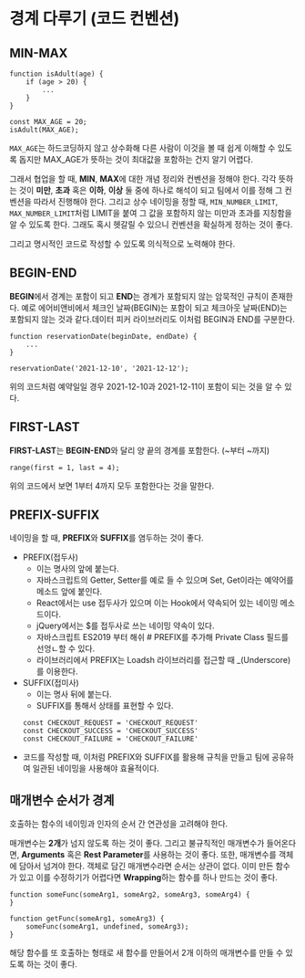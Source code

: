 # 경계 다루기 (코드 컨벤션)

## MIN-MAX
```
function isAdult(age) {
    if (age > 20) {
        ...
    }
}

const MAX_AGE = 20;
isAdult(MAX_AGE);
```

```MAX_AGE```는 하드코딩하지 않고 상수화해 다른 사람이 이것을 볼 때 쉽게 이해할 수 있도록 돕지만 MAX_AGE가 뜻하는 것이 최대값을 포함하는 건지 알기 어렵다.   

그래서 협업을 할 때, <b>MIN</b>, <b>MAX</b>에 대한 개념 정리와 컨벤션을 정해야 한다. 각각 뜻하는 것이 <b>미만</b>, <b>초과</b> 혹은 <b>이하</b>, <b>이상</b> 둘 중에 하나로 해석이 되고 팀에서 이를 정해 그 컨벤션을 따라서 진행해야 한다. 그리고 상수 네이밍을 정할 때, ```MIN_NUMBER_LIMIT```, ```MAX_NUMBER_LIMIT```처럼 LIMIT을 붙여 그 값을 포함하지 않는 미만과 초과를 지칭함을 알 수 있도록 한다. 그래도 혹시 헷갈릴 수 있으니 컨벤션을 확실하게 정하는 것이 좋다.   

그리고 명시적인 코드로 작성할 수 있도록 의식적으로 노력해야 한다.   

## BEGIN-END
<b>BEGIN</b>에서 경계는 포함이 되고 <b>END</b>는 경계가 포함되지 않는 암묵적인 규칙이 존재한다. 예로 에어비앤비에서 체크인 날짜(BEGIN)는 포함이 되고 체크아웃 날짜(END)는 포함되지 않는 것과 같다.데이터 피커 라이브러리도 이처럼 BEGIN과 END를 구분한다.   

```
function reservationDate(beginDate, endDate) {
    ...
}

reservationDate('2021-12-10', '2021-12-12');
```

위의 코드처럼 예약일일 경우 2021-12-10과 2021-12-11이 포함이 되는 것을 알 수 있다.   

## FIRST-LAST
<b>FIRST-LAST</b>는 <b>BEGIN-END</b>와 달리 양 끝의 경계를 포함한다. (~부터 ~까지)   

```
range(first = 1, last = 4);
```

위의 코드에서 보면 1부터 4까지 모두 포함한다는 것을 말한다.   

## PREFIX-SUFFIX
네이밍을 할 때, <b>PREFIX</b>와 <b>SUFFIX</b>를 염두하는 것이 좋다.   

* PREFIX(접두사)
    * 이는 명사의 앞에 붙는다.
    * 자바스크립트의 Getter, Setter를 예로 들 수 있으며 Set, Get이라는 예약어를 메소드 앞에 붙인다.
    * React에서는 use 접두사가 있으며 이는 Hook에서 약속되어 있는 네이밍 메소드이다.
    * jQuery에서는 $를 접두사로 쓰는 네이밍 약속이 있다.
    * 자바스크립트 ES2019 부터 해쉬 # PREFIX를 추가해 Private Class 필드를 선엉ㄴ할 수 있다.
    * 라이브러리에서 PREFIX는 Loadsh 라이브러리를 접근할 때 _(Underscore)를 이용한다.   
* SUFFIX(접미사)
    * 이는 명사 뒤에 붙는다.
    * SUFFIX를 통해서 상태를 표현할 수 있다.
    ```
    const CHECKOUT_REQUEST = 'CHECKOUT_REQUEST'
    const CHECKOUT_SUCCESS = 'CHECKOUT_SUCCESS'
    const CHECKOUT_FAILURE = 'CHECKOUT_FAILURE'
    ```
* 코드를 작성할 때, 이처럼 PREFIX와 SUFFIX를 활용해 규칙을 만들고 팀에 공유하여 일관된 네이밍을 사용해야 효율적이다.   

## 매개변수 순서가 경계
호출하는 함수의 네이밍과 인자의 순서 간 연관성을 고려해야 한다.   

매개변수는 <b>2개</b>가 넘지 않도록 하는 것이 좋다. 그리고 불규칙적인 매개변수가 들어온다면, <b>Arguments</b> 혹은 <b>Rest Parameter</b>를 사용하는 것이 좋다. 또한, 매개변수를 객체에 담아서 넘겨야 한다. 객체로 담긴 매개변수라면 순서는 상관이 없다. 이미 만든 함수가 있고 이를 수정하기가 어렵다면 <b>Wrapping</b>하는 함수를 하나 만드는 것이 좋다.   

```
function someFunc(someArg1, someArg2, someArg3, someArg4) {
}

function getFunc(someArg1, someArg3) {
    someFunc(someArg1, undefined, someArg3);
}
```

해당 함수를 또 호출하는 형태로 새 함수를 만들어서 2개 이하의 매개변수를 만들 수 있도록 하는 것이 좋다.   